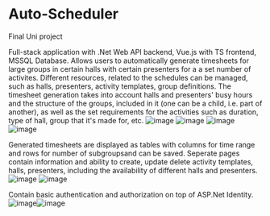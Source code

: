 # Auto-Scheduler

Final Uni project

Full-stack application with .Net Web API backend, Vue.js with TS frontend, MSSQL Database.
Allows users to automatically generate timesheets for large groups in certain halls with certain presenters for a a set number of activites. Different resources, related to the schedules can be managed, such as halls, presenters, activity templates, group definitions. The timesheet generation takes into account halls and presenters' busy hours and the structure of the groups, included in it (one can be a child, i.e. part of another), as well as the set requirements for the activities such as duration, type of hall, group that it's made for, etc.
![image](https://github.com/user-attachments/assets/11b68f27-b63a-4ddd-9330-f1c74bfd200b)
![image](https://github.com/user-attachments/assets/0c4c2be6-10e8-4727-a2cb-938008d8e924)
![image](https://github.com/user-attachments/assets/43e8f166-d4b9-4406-9b64-fa248501a86d)
![image](https://github.com/user-attachments/assets/d1627dea-5af6-47d1-a54d-719e44ad1f03)


Generated timesheets are displayed as tables with columns for time range and rows for number of subgroupsand can be saved. Seperate pages contain information and ability to create, update delete activity templates, halls, presenters, including the availability of different halls and presenters.
![image](https://github.com/user-attachments/assets/0e1ec2e7-d255-4e8b-be48-21ae121cc904)
![image](https://github.com/user-attachments/assets/b19b680d-582e-4524-8e67-6b8710dcb349)


Contain basic authentication and authorization on top of ASP.Net Identity.
![image](https://github.com/user-attachments/assets/077c1788-f7c7-45f5-963a-6d721a883aab)![image](https://github.com/user-attachments/assets/e8adb658-f81f-49de-8de3-e913d6784687)


